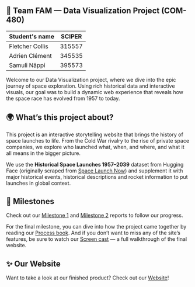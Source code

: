 ## 🚀 Team FAM — Data Visualization Project (COM-480)

| Student's name | SCIPER |
| -------------- | ------ |
| Fletcher Collis | 315557 |
| Adrien Clément | 345535 |
| Samuli Näppi | 395573 |

Welcome to our Data Visualization project, where we dive into the epic journey of space exploration. Using rich historical data and interactive visuals, our goal was to build a dynamic web experience that reveals how the space race has evolved from 1957 to today.


## 🌍 What’s this project about?

This project is an interactive storytelling website that brings the history of space launches to life. From the Cold War rivalry to the rise of private space companies, we explore who launched what, when, and where, and what it all means in the bigger picture.

We use the **Historical Space Launches 1957–2039** dataset from Hugging Face (originally scraped from [Space Launch Now](https://spacelaunchnow.me)) and supplement it with major historical events, historical descriptions and rocket information to put launches in global context.


## 🧠 Milestones

Check out our [Milestone 1](milestones/milestone1.md) and [Milestone 2](milestones/milestone2.md) reports to follow our progress.

For the final milestone, you can dive into how the project came together by reading our [Process book](ProcessBook.pdf). And if you don’t want to miss any of the site’s features, be sure to watch our [Screen cast](milestones/milestone1.md) — a full walkthrough of the final website.


## ✨ Our Website

Want to take a look at our finished product? Check out our [Website](https://beyond-earth.space)!

